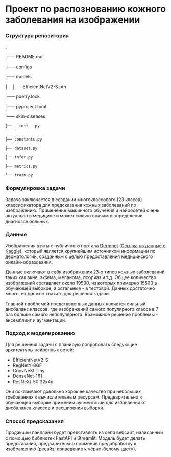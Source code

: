 # Проект по распознованию кожного заболевания на изображении

### Структура репозитория

.

├── README.md

├── configs

├── models

│   ├── EfficientNetV2-S.pth

├── poetry.lock

├── pyproject.toml

└── skin-diseases

    ├── __init__.py


    ├── constants.py

    ├── dataset.py

    ├── infer.py

    ├── metrics.py

    └── train.py


### Формулировка задачи

Задача заключается в создании многоклассового (23 класса) классификатора для предсказания кожных 
заболеваний по изображению. Применение машинного обучения и нейросетей очень актуально в медицине и может сильно врачам в определении диагнозов больных.

### Данные

Изображения взяты с публичного портала [Dermnet](https://dermnet.com/) ([Ссылка на данные с Kaggle](https://www.kaggle.com/datasets/shubhamgoel27/dermnet)), который является крупнейшим источником информации по дерматологии, созданным с целью предоставления медицинского онлайн-образования.

Данные включают в себя изображения 23-х типов кожных заболеваний, таких как акне, экзема, меланома, псориаз и т.д. 
Общее количество изображений составляет около 19500, из которых примерно 15500 в обучающей выбокре, а остальные - в тестовой. Данных достаточно много, их должно хватить 
для решения задачи. 

Главной проблемой представленных данных является сильный дисбаланс классов, где изображений самого популярного класса в 7 раз больше самого непопулярного. Возможное решение проблемы - ансемблинг и аугментации.

### Подход к моделированию

Для решенеия задачи я планирую попробовать следующие архитектуры нейронных сетей:

- EfficientNetV2-S
- RegNetY-8GF
- ConvNeXt Tiny
- DenseNet-161
- ResNeXt-50 32x4d

Они показывают довольно хорошее качество при небольших требованиях к вычислительным ресурсам. Предварительно к обучающей выборке применим аугментации для избавления от дисбаланса классов и расширения выборки.

### Способ предсказания

Продакшен пайплайн будет представлять из себя вебсайт, написанный с помощью библиотек FastAPI и Streamlit. Модель будет делать предсказания, предварительно применив 
предобработку к изображению (ресайз, приведение к чёрно-белому цвету).


